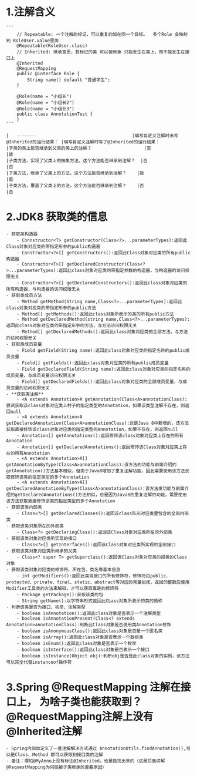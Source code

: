 
# 1.注解含义

    ```
        // Repeatable: 一个注解的标记，可以重复的加在同一个目标。  多个Role 会映射到 RoleUser.value里面
        @Repeatable(RoleUser.class)
        // Inherited: 继承意思，其标记的类 可以被继承 只能发生在类上，而不能发生在接口上
        @Inherited
        @RequestMapping
        public @interface Role {
            String name() default "普通学生";
        }
        
        @Role(name = "小组长")
        @Role(name = "小组长2")
        @Role(name = "小组长3")
        public class AnnotationTest {
        }
    ```

    |	-------                                     |编写自定义注解时未写@Inherited的运行结果：	|编写自定义注解时写了@Inherited的运行结果：
    |子类的类上能否继承到父类的类上的注解？	                |否	                                    |能
    |子类方法，实现了父类上的抽象方法，这个方法能否继承到注解？	|否	                                    |否
    |子类方法，继承了父类上的方法，这个方法能否继承到注解？	|能	                                    |能
    |子类方法，覆盖了父类上的方法，这个方法能否继承到注解？	|否	                                    |否

# 2.JDK8 获取类的信息
    - 获取类构造器
        - Connstructor<T> getConstructor(Class<?>...parameterTypes):返回此Class对象对应类的带指定形参的public构造器
        - Constructor<?>[] getConstructors():返回此Class对象对应类的所有public构造器
        - Constructor<T>[] getDeclaredConstructor(Class<?>...parameterTypes):返回此class对象对应类的带指定参数的构造器，与构造器的访问权限无关
        - Constructor<?>[] getDeclaredConstructors():返回此class对象对应类的所有构造器，与构造器的访问权限无关
    - 获取类成员方法
        - Method getMethod(String name,Class<?>...parameterTypes):返回此class对象对应类的带指定形参的public方法
        - Method[] getMethods():返回此class对象所表示的类的所有public方法
        - Method getDeclaredMethod(string name,Class<?>...parameterTypes):返回此class对象对应类的带指定形参的方法，与方法访问权限无关
        - Method[] getDeclaredMethods():返回此class对象对应类的全部方法，与方法的访问权限无关
    - 获取类成员变量
        - Field getField(String name):返回此class对象对应类的指定名称的public成员变量
        - Field[] getFields():返回此class对象对应类的所有public成员变量
        - Field getDeclaredField(String name):返回此class对象对应类的指定名称的成员变量，与成员变量访问权限无关
        - Field[] getDeclaredFields():返回此class对象对应类的全部成员变量，与成员变量的访问权限无关
    - **获取类注解**
        - <A extends Annotation>A getAnnotation(Class<A>annotationClass):尝试获取该class对象对应类上村子的指定类型的Annotation，如果该类型注解不存在，则返回null
        - <A extends Annotation>A getDeclaredAnnotation(Class<A>annotationClass):这是Java 8中新增的，该方法获取直接修饰该class对象对应类的指定类型的Annotation，如果不存在，则返回null
        - Annotation[] getAnnotations():返回修饰该class对象对应类上存在的所有Annotation
        - Annotation[] getDeclaredAnnotations():返回修饰该Class对象对应类上存在的所有Annotation
        - <A extends Annotation>A[] getAnnotationByType(Class<A>annotationClass):该方法的功能与前面介绍的getAnnotation()方法基本相似，但由于Java8增加了重复注解功能，因此需要使用该方法获取修饰该类的指定类型的多个Annotation
        - <A extends Annotation>A[] getDeclaredAnnotationByType(Class<A>annotationClass):该方法发功能与前面介绍的getDeclaredAnnotations()方法相似，也是因为Java8的重复注解的功能，需要使用该方法获取直接修饰该类的指定类型的多个Annotation
    - 获取该类内部类
        - Class<?>[] getDeclaredClasses():返回该class队形对应类里包含的全部内部类
    - 获取该类对象所在的外部类
        - Class<?> getDeclaringClass():返回该Class对象对应类所在的外部类
    - 获取该类对象对应类所实现的接口
        - Class<?>[] getInterfaces():返回该Class对象对应类所实现的全部接口
    - 获取该类对象对应类所继承的父类
        - Class<? super T> getSuperclass():返回该Class对象对应类的超类的Class对象
    - 获取该类对象对应类的修饰符、所在包、类名等基本信息
        - int getModifiers():返回此类或接口的所有修饰符，修饰符由public、protected、private、final、static、abstract等对应的常量组成，返回的整数应使用Modifier工具类的方法来解码，才可以获取真是的修饰符
        - Package getPackage():获取该类的包
        - String getName():以字符串形式返回此CLass对象所表示的类的简称
    - 判断该类是否为接口、枚举、注解类型
        - boolean isAnnotation():返回此class对象是否表示一个注解类型
        - boolean isAnnotationPresent(Class<? extends Annotation>annotationClass):判断此Class对象是否使用类Annotation修饰
        - boolean isAnonymousClass():返回此class对象是否是一个匿名类
        - boolean isArray():返回此class对象是否表示一个数组类
        - boolean isEnum():返回此class对象是否表示一个枚举
        - boolean isInterface():返回此class对象是否表示一个接口
        - boolean isInstance(Object obj):判断obj是否是此class对象的实例，该方法可以完全代替instanceof操作符


# 3.Spring @RequestMapping 注解在接口上， 为啥子类也能获取到？ @RequestMapping注解上没有 @Inherited注解

    - Spring内部自定义了一套注解解决方式通过 AnnotationUtils.findAnnotation(),可以是Class、Method 都可以获取到接口类的注解
    - 备注：哪怕@MyAnno上没有标注@Inherited，也是能找出来的（这是后面讲解@RequestMapping为何能被子类继承的重要原因）

